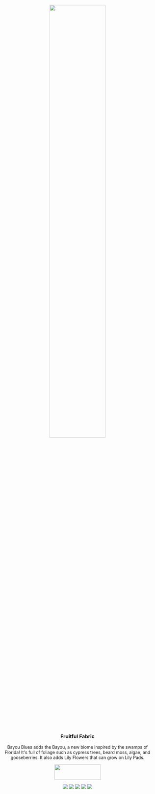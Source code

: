 <p align="center"><img src="https://media.discordapp.net/attachments/699373761455194162/833442184358395934/Fruitful.png" width=60%></p>
<h3 align="center">Fruitful Fabric</h3>

<p align="center">Bayou Blues adds the Bayou, a new biome inspired by the swamps of Florida! It's full of foliage such as cypress trees, beard moss, algae, and gooseberries. It also adds Lily Flowers that can grow on Lily Pads.</p>
<p align="center">
  <a title="Fabric API" href="https://www.curseforge.com/minecraft/mc-mods/fabric-api">
    <img src="https://i.imgur.com/Ol1Tcf8.png" width="151" height="50" />
  </a>
</p>
<p align="center">
  <a href="https://discord.gg/VzXSCFp"><img src="https://img.shields.io/discord/440256241932173323?label=&color=811111&labelColor=FF2222&logo=Discord&logoColor=811111&style=for-the-badge"></a>
    <a href="https://twitter.com/teamauroramods"><img src="https://img.shields.io/twitter/follow/teamauroramods?label=&color=811111&labelColor=FF2222&logo=Twitter&logoColor=811111&style=for-the-badge"></a>
  <a href="https://www.curseforge.com/minecraft/mc-mods/fruitful-fabric"><img src="http://cf.way2muchnoise.eu/491943.svg?badge_style=for_the_badge"></a>
    <a href="https://github.com/teamauroramods/Fruitful-Fabric/blob/1.17/LICENSE"><img src="https://img.shields.io/badge/License-All%20rights%20reserved-red.svg?style=for-the-badge&color=811111&labelColor=FF2222"></a>
    <a href="https://www.curseforge.com/minecraft/mc-mods/fruitful-fabric"><img src="http://cf.way2muchnoise.eu/versions/491943.svg?badge_style=for_the_badge"></a>
</p>


